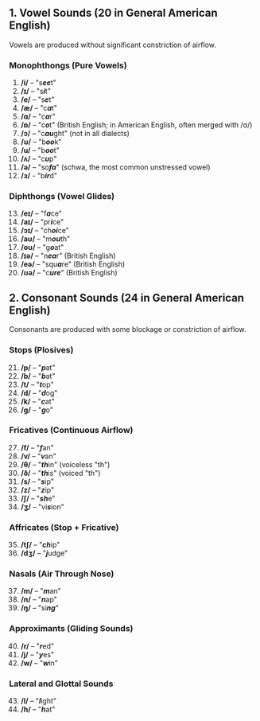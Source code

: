 ## **1. Vowel Sounds (20 in General American English)**
Vowels are produced without significant constriction of airflow.

### **Monophthongs (Pure Vowels)**
1. **/i/** – "s***ee***t"
2. **/ɪ/** – "s***i***t"
3. **/e/** – "s***e***t"
4. **/æ/** – "c***a***t"
5. **/ɑ/** – "c***a***r"
6. **/ɒ/** – "c***o***t" (British English; in American English, often merged with /ɑ/)
7. **/ɔ/** – "c***au***ght" (not in all dialects)
8. **/ʊ/** – "b***oo***k"
9. **/u/** – "b***oo***t"
10. **/ʌ/** – "c***u***p"
11. **/ə/** – "so***fa***" (schwa, the most common unstressed vowel)
12. **/ɜ/** - "b***ir***d"

### **Diphthongs (Vowel Glides)**
13. **/eɪ/** – "f***a***ce"
14. **/aɪ/** – "pr***i***ce"
15. **/ɔɪ/** – "ch***oi***ce"
16. **/aʊ/** – "m***ou***th"
17. **/oʊ/** – "g***o***at"
18. **/ɪə/** – "n***ea***r" (British English)
19. **/eə/** – "squ***a***re" (British English)
20. **/ʊə/** – "c***ure***" (British English)

## **2. Consonant Sounds (24 in General American English)**
Consonants are produced with some blockage or constriction of airflow.

### **Stops (Plosives)**
21. **/p/** – "***p***at"
22. **/b/** – "***b***at"
23. **/t/** – "***t***op"
24. **/d/** – "***d***og"
25. **/k/** – "***c***at"
26. **/ɡ/** – "***g***o"

### **Fricatives (Continuous Airflow)**
27. **/f/** – "***f***an"
28. **/v/** – "***v***an"
29. **/θ/** – "***th***in" (voiceless "th")
30. **/ð/** – "***th***is" (voiced "th")
31. **/s/** – "***s***ip"
32. **/z/** – "***z***ip"
33. **/ʃ/** – "***sh***e"
34. **/ʒ/** – "vi***s***ion"

### **Affricates (Stop + Fricative)**
35. **/tʃ/** – "***ch***ip"
36. **/dʒ/** – "***j***udge"

### **Nasals (Air Through Nose)**
37. **/m/** – "***m***an"
38. **/n/** – "***n***ap"
39. **/ŋ/** – "si***ng***"

### **Approximants (Gliding Sounds)**
40. **/r/** – "***r***ed"
41. **/j/** – "***y***es"
42. **/w/** – "***w***in"

### **Lateral and Glottal Sounds**
43. **/l/** – "***l***ight"
44. **/h/** – "***h***at"
